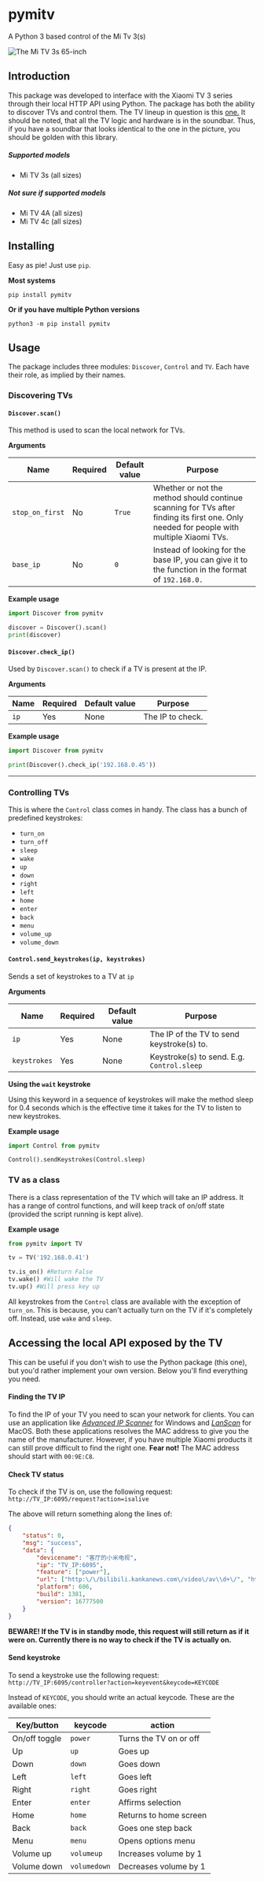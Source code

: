 # pymitv
A Python 3 based control of the Mi Tv 3(s)

![The Mi TV 3s 65-inch](https://i.imgur.com/kOLWhWU.jpg)

## Introduction
This package was developed to interface with the Xiaomi TV 3 series through their local HTTP API using Python. The package has both the ability to discover TVs and control them. The TV lineup in question is this [one.](http://www.mi.com/en/mitv3s/65/) It should be noted, that all the TV logic and hardware is in the soundbar. Thus, if you have a soundbar that looks identical to the one in the picture, you should be golden with this library.

##### Supported models
- Mi TV 3s (all sizes)

##### Not sure if supported models
- Mi TV 4A (all sizes)
- Mi TV 4c (all sizes)

## Installing
Easy as pie! Just use `pip`.

**Most systems**
```
pip install pymitv
```

**Or if you have multiple Python versions**
```
python3 -m pip install pymitv
```

## Usage
The package includes three modules: `Discover`, `Control` and `TV`. Each have their role, as implied by their names.

### Discovering TVs
#### `Discover.scan()`
This method is used to scan the local network for TVs.

**Arguments**

| Name | Required | Default value | Purpose |
| --- | --- | --- | --- |
| `stop_on_first` | No | `True` | Whether or not the method should continue scanning for TVs after finding its first one. Only needed for people with multiple Xiaomi TVs. |
| `base_ip` | No | `0` | Instead of looking for the base IP, you can give it to the function in the format of `192.168.0.` |

**Example usage**

```python
import Discover from pymitv

discover = Discover().scan()
print(discover)
```

#### `Discover.check_ip()`
Used by `Discover.scan()` to check if a TV is present at the IP.

**Arguments**

| Name              | Required | Default value | Purpose                                                     |
|-------------------|----------|---------------|-------------------------------------------------------------|
| `ip`              | Yes      | None          | The IP to check.                                            |

**Example usage**

```python
import Discover from pymitv

print(Discover().check_ip('192.168.0.45'))
```

___

### Controlling TVs
This is where the `Control` class comes in handy. The class has a bunch of predefined keystrokes:
- `turn_on`
- `turn_off`
- `sleep`
- `wake`
- `up`
- `down`
- `right`
- `left`
- `home`
- `enter`
- `back`
- `menu`
- `volume_up`
- `volume_down`

#### `Control.send_keystrokes(ip, keystrokes)`
Sends a set of keystrokes to a TV at `ip`

**Arguments**

| Name              | Required | Default value | Purpose                                                     |
|-------------------|----------|---------------|-------------------------------------------------------------|
| `ip`              | Yes      | None          | The IP of the TV to send keystroke(s) to.                   |
| `keystrokes`      | Yes      | None          | Keystroke(s) to send. E.g. `Control.sleep`                  |

**Using the `wait` keystroke**

Using this keyword in a sequence of keystrokes will make the method sleep for 0.4 seconds which is the effective time it takes for the TV to listen to new keystrokes.

**Example usage**

```python
import Control from pymitv

Control().sendKeystrokes(Control.sleep)
```

### TV as a class
There is a class representation of the TV which will take an IP address. It has a range of control functions, and will keep track of on/off state (provided the script running is kept alive).

**Example usage**

```python
from pymitv import TV

tv = TV('192.168.0.41')

tv.is_on() #Return False
tv.wake() #Will wake the TV
tv.up() #Will press key up
```

All keystrokes from the `Control` class are available with the exception of `turn_on`. This is because, you can't actually turn on the TV if it's completely off. Instead, use `wake` and `sleep`.

## Accessing the local API exposed by the TV
This can be useful if you don't wish to use the Python package (this one), but you'd rather implement your own version. Below you'll find everything you need.

#### Finding the TV IP
To find the IP of your TV you need to scan your network for clients. You can use an application like [*Advanced IP Scanner*](http://www.advanced-ip-scanner.com/) for Windows and [*LanScan*](https://itunes.apple.com/us/app/lanscan/id472226235?mt=12) for MacOS. Both these applications resolves the MAC address to give you the name of the manufacturer. However, if you have multiple Xiaomi products it can still prove difficult to find the right one. **Fear not!** The MAC address should start with `00:9E:C8`.

#### Check TV status
To check if the TV is on, use the following request:
`http://TV_IP:6095/request?action=isalive`

The above will return something along the lines of:
```json
{
	"status": 0,
	"msg": "success",
	"data": {
		"devicename": "客厅的小米电视",
		"ip": "TV_IP:6095",
		"feature": ["power"],
		"url": ["http:\/\/bilibili.kankanews.com\/video\/av\\d+\/", "http:\/\/www.bilibili.tv\/video\/av\\d+\/"],
		"platform": 606,
		"build": 1381,
		"version": 16777500
	}
}
```

**BEWARE! If the TV is in standby mode, this request will still return as if it were on. Currently there is no way to check if the TV is actually on.**

#### Send keystroke
To send a keystroke use the following request:
`http://TV_IP:6095/controller?action=keyevent&keycode=KEYCODE`

Instead of `KEYCODE`, you should write an actual keycode. These are the available ones:

| Key/button | keycode | action |
| --- | --- | --- |
| On/off toggle | `power` | Turns the TV on or off |
| Up | `up` | Goes up |
| Down | `down` | Goes down |
| Left | `left` | Goes left |
| Right | `right` | Goes right |
| Enter | `enter` | Affirms selection |
| Home | `home` | Returns to home screen |
| Back | `back` | Goes one step back |
| Menu | `menu` | Opens options menu |
| Volume up | `volumeup` | Increases volume by 1 |
| Volume down | `volumedown` | Decreases volume by 1 |

